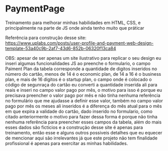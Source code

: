 # PaymentPage
Treinamento para melhorar minhas habilidades em HTML, CSS, e principalmente na parte de JS onde ainda tenho muito que práticar

Referência para construção desse site:
https://www.uplabs.com/posts/user-profile-and-payment-web-design-template-53a40c9b-2af7-43d6-852b-06320f13ca84

OBS: apesar de ser apenas um site ilustrativo para replicar o seu design eu inseri algumas funcionalidades JS ao preenche o formulario, o campo Paiment Plan da tabela corresponde a quantidade de digitos inseridos no número do cartão, menos de 14 é o economic plan, de 14 a 16 é o business plan, e mais de 16 digitos é o startup plan, o campo onde é colocado o código de segunraça do cartão eu converti a quantidade inserida ali para reais e inseri no campo valor pago por mês, o motivo para isso é porque eu precisava preencher o valor pago por mês e não tinha nenhuma referência no formulário que me ajudasse a definir esse valor, também no campo valor pago por mês os meses ali inseridos é a diferença do mês atual para o mês em que expira a validade do cartão, dado inserido no formulario, como citado anteriormente o motivo para fazer dessa forma é porque não tinha nenhuma referência para preencher esses campos da tabela, além do mais esses dados são ficticios e a construção desse site é apenas para treinamento, então esse e alguns outros possiveis detalhes que eu equecer de mencionar aqui são irrelevantes já que este projeto não tem finalidade profissional é apenas para exercitar as minhas habilidades.
